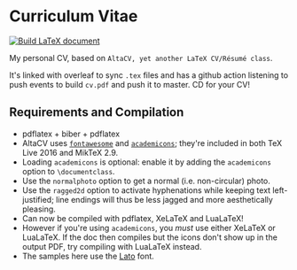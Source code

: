 # Curriculum Vitae
[![Build LaTeX document](https://github.com/jiwidi/CurriculumVitae/actions/workflows/main.yml/badge.svg)](https://github.com/jiwidi/CurriculumVitae/actions/workflows/main.yml)

My personal CV, based on `AltaCV, yet another LaTeX CV/Résumé class`.

It's linked with overleaf to sync `.tex` files and has a github action listening to push events to build `cv.pdf` and push it to master. CD for your CV!

## Requirements and Compilation

* pdflatex + biber + pdflatex
* AltaCV uses [`fontawesome`](http://www.ctan.org/pkg/fontawesome) and [`academicons`](http://www.ctan.org/pkg/academicons); they're included in both TeX Live 2016 and MikTeX 2.9.
* Loading `academicons` is optional: enable it by adding the `academicons` option to `\documentclass`.
* Use the `normalphoto` option to get a normal (i.e. non-circular) photo.
* Use the `ragged2d` option to activate hyphenations while keeping text left-justified; line endings will thus be less jagged and more aesthetically pleasing.
* Can now be compiled with pdflatex, XeLaTeX and LuaLaTeX!
* However if you're using `academicons`, you _must_ use either XeLaTeX or LuaLaTeX. If the doc then compiles but the icons don't show up in the output PDF, try compiling with LuaLaTeX instead.
* The samples here use the [Lato](http://www.latofonts.com/lato-free-fonts/) font.

